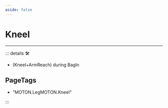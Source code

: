 ```yaml
---
aside: false
---
```

# Kneel

---

<!-- =================================================== -->
<!-- =================================================== -->
<!-- =================================================== -->
<!-- =================================================== -->
<!-- =================================================== -->
::: details 🛠

- (Kneel+ArmReach) during BagIn

<h2>PageTags</h2>

- "MOTON.LegMOTON.Kneel"

:::
